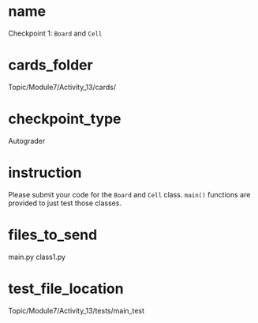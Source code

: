 # name
Checkpoint 1: `Board` and `Cell`

# cards_folder
Topic/Module7/Activity_13/cards/

# checkpoint_type
Autograder

# instruction
Please submit your code for the `Board` and `Cell` class. `main()` functions are provided to just test those classes. 

# files_to_send
main.py class1.py

# test_file_location
Topic/Module7/Activity_13/tests/main_test
